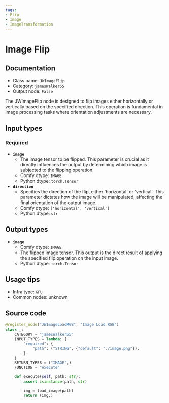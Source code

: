 ```yaml
---
tags:
- Flip
- Image
- ImageTransformation
---
```


# Image Flip
## Documentation
- Class name: `JWImageFlip`
- Category: `jamesWalker55`
- Output node: `False`

The JWImageFlip node is designed to flip images either horizontally or vertically based on the specified direction. This operation is fundamental in image processing tasks where orientation adjustments are necessary.
## Input types
### Required
- **`image`**
    - The image tensor to be flipped. This parameter is crucial as it directly influences the output by determining which image is subjected to the flipping operation.
    - Comfy dtype: `IMAGE`
    - Python dtype: `torch.Tensor`
- **`direction`**
    - Specifies the direction of the flip, either 'horizontal' or 'vertical'. This parameter dictates how the image will be manipulated, affecting the final orientation of the output image.
    - Comfy dtype: `['horizontal', 'vertical']`
    - Python dtype: `str`
## Output types
- **`image`**
    - Comfy dtype: `IMAGE`
    - The flipped image tensor. This output is the direct result of applying the specified flip operation on the input image.
    - Python dtype: `torch.Tensor`
## Usage tips
- Infra type: `GPU`
- Common nodes: unknown


## Source code
```python
@register_node("JWImageLoadRGB", "Image Load RGB")
class _:
    CATEGORY = "jamesWalker55"
    INPUT_TYPES = lambda: {
        "required": {
            "path": ("STRING", {"default": "./image.png"}),
        }
    }
    RETURN_TYPES = ("IMAGE",)
    FUNCTION = "execute"

    def execute(self, path: str):
        assert isinstance(path, str)

        img = load_image(path)
        return (img,)

```
